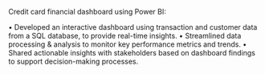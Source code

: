 Credit card financial dashboard using Power BI:

•	Developed an interactive dashboard using transaction and customer data from a SQL database, to provide real-time insights. 
•	Streamlined data processing & analysis to monitor key performance metrics and trends.
•	Shared actionable insights with stakeholders based on dashboard findings to support decision-making processes.
